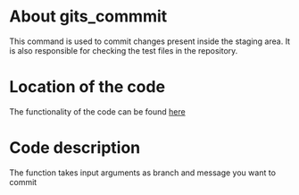 # About gits_commmit

This command is used to commit changes present inside the staging area. It is also responsible for checking the test files in the repository.

# Location of the code

The functionality of the code can be found [here](https://github.com/psvkaushik/Group50_Proj2/blob/main/src/gits_commit.py)

# Code description

The function takes input arguments as branch and message you want to commit
